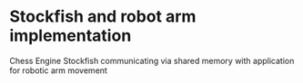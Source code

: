 # Stockfish and robot arm implementation
 Chess Engine Stockfish communicating via shared memory with application for robotic arm movement
